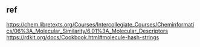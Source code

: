 
## ref
https://chem.libretexts.org/Courses/Intercollegiate_Courses/Cheminformatics/06%3A_Molecular_Similarity/6.01%3A_Molecular_Descriptors
https://rdkit.org/docs/Cookbook.html#molecule-hash-strings
